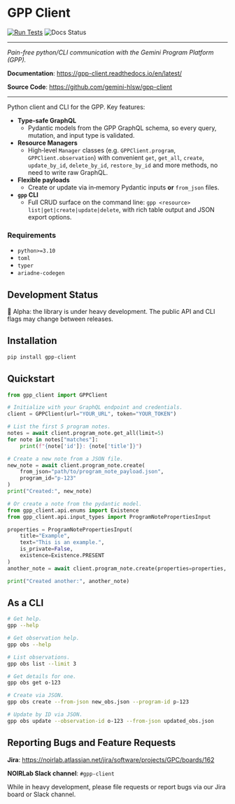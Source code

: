 # GPP Client

[![Run Tests](https://github.com/gemini-hlsw/gpp-client/actions/workflows/run_tests.yaml/badge.svg?branch=main)](https://github.com/gemini-hlsw/gpp-client/actions/workflows/run_tests.yaml)
![Docs Status](https://readthedocs.org/projects/gpp-client/badge/?version=latest)

---

_Pain-free python/CLI communication with the Gemini Program Platform (GPP)._

**Documentation**: <a href="https://gpp-client.readthedocs.io/en/latest/" target="_blank">https://gpp-client.readthedocs.io/en/latest/</a>

**Source Code**: <a href="https://github.com/gemini-hlsw/gpp-client" target="_blank">https://github.com/gemini-hlsw/gpp-client</a>

---

Python client and CLI for the GPP. Key features:

- **Type‑safe GraphQL**
  - Pydantic models from the GPP GraphQL schema, so every query, mutation, and input type is validated.
- **Resource Managers**
  - High‑level `Manager` classes (e.g. `GPPClient.program`, `GPPClient.observation`) with convenient `get`, `get_all`, `create`, `update_by_id`, `delete_by_id`, `restore_by_id` and more methods, no need to write raw GraphQL.
- **Flexible payloads**
  - Create or update via in‑memory Pydantic inputs **or** `from_json` files.
- **`gpp` CLI**
  - Full CRUD surface on the command line: `gpp <resource> list|get|create|update|delete`, with rich table output and JSON export options.

### Requirements

- `python>=3.10`
- `toml`
- `typer`
- `ariadne-codegen`

## Development Status

🚧 Alpha: the library is under heavy development. The public API and CLI flags may change between releases.

## Installation

```bash
pip install gpp-client
```

## Quickstart

```python
from gpp_client import GPPClient

# Initialize with your GraphQL endpoint and credentials.
client = GPPClient(url="YOUR_URL", token="YOUR_TOKEN")

# List the first 5 program notes.
notes = await client.program_note.get_all(limit=5)
for note in notes["matches"]:
    print(f"{note['id']}: {note['title']}")

# Create a new note from a JSON file.
new_note = await client.program_note.create(
    from_json="path/to/program_note_payload.json",
    program_id="p-123"
)
print("Created:", new_note)

# Or create a note from the pydantic model.
from gpp_client.api.enums import Existence
from gpp_client.api.input_types import ProgramNotePropertiesInput

properties = ProgramNotePropertiesInput(
    title="Example",
    text="This is an example.",
    is_private=False,
    existence=Existence.PRESENT
)
another_note = await client.program_note.create(properties=properties, program_id="p-123")

print("Created another:", another_note)
```

## As a CLI

```bash
# Get help.
gpp --help

# Get observation help.
gpp obs --help

# List observations.
gpp obs list --limit 3

# Get details for one.
gpp obs get o-123

# Create via JSON.
gpp obs create --from-json new_obs.json --program-id p-123

# Update by ID via JSON.
gpp obs update --observation-id o-123 --from-json updated_obs.json
```

## Reporting Bugs and Feature Requests

**Jira**: https://noirlab.atlassian.net/jira/software/projects/GPC/boards/162

**NOIRLab Slack channel**: `#gpp-client`

While in heavy development, please file requests or report bugs via our Jira board or Slack channel.

